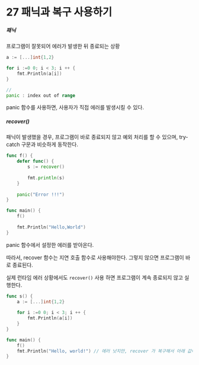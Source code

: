 # 27 패닉과 복구 사용하기

##### 패닉

프로그램이 잘못되어 에러가 발생한 뒤 종료되는 상황

```go
a := [...]int{1,2}

for i :=0 0; i < 3; i ++ {
    fmt.Println(a[i])
}

//
panic : index out of range
```

panic 함수를 사용하면, 사용자가 직접 에러를 발생시킬 수 있다.

##### recover() 

패닉이 발생했을 경우, 프로그램이 바로 종료되지 않고 예외 처리를 할 수 있으며, try-catch 구문과 비슷하게 동작한다. 

```go
func f() {
    defer func() {
        s := recover()
        
        fmt.println(s)
    }
    
    panic("Error !!!")
}

func main() {
    f()
    
    fmt.Println("Hello,World")
}
```

panic 함수에서 설정한 에러를 받아온다. 

따라서, recover 함수는 지연 호출 함수로 사용해야한다. 그렇지 않으면 프로그램이 바로 종료된다. 



실제 런타임 에러 상황에서도  `recover()` 사용 하면 프로그램이 계속 종료되지 않고 실행한다.

```go
func s() {
	a := [...]int{1,2}
    
    for i :=0 0; i < 3; i ++ {
        fmt.Println(a[i])
    }
}

func main() {
    f()
    fmt.Println("Hello, world!") // 에러 낫지만, recover 가 복구해서 아래 값이 실행된다.
}

```

